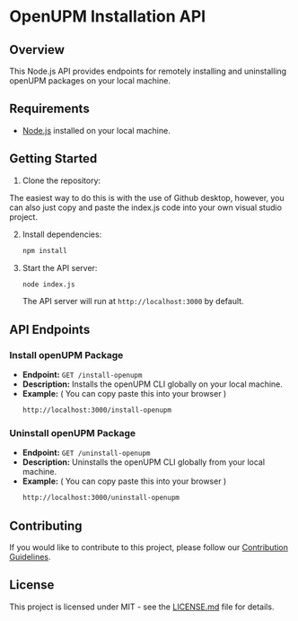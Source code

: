 # OpenUPM Installation API

## Overview

This Node.js API provides endpoints for remotely installing and uninstalling openUPM packages on your local machine.

## Requirements

- [Node.js](https://nodejs.org/en/download) installed on your local machine.

## Getting Started

1. Clone the repository:

The easiest way to do this is with the use of Github desktop, however, you can also just copy and paste the index.js code into your own visual studio project.

2. Install dependencies:

   ```bash
   npm install
   ```

3. Start the API server:

   ```bash
   node index.js
   ```

   The API server will run at `http://localhost:3000` by default.

## API Endpoints

### Install openUPM Package

- **Endpoint:** `GET /install-openupm`
- **Description:** Installs the openUPM CLI globally on your local machine.
- **Example:** ( You can copy paste this into your browser )
  ```bash
  http://localhost:3000/install-openupm
  ```

### Uninstall openUPM Package

- **Endpoint:** `GET /uninstall-openupm`
- **Description:** Uninstalls the openUPM CLI globally from your local machine.
- **Example:** ( You can copy paste this into your browser )
  ```bash
  http://localhost:3000/uninstall-openupm
  ```

## Contributing

If you would like to contribute to this project, please follow our [Contribution Guidelines](CONTRIBUTING.md).

## License

This project is licensed under MIT - see the [LICENSE.md](LICENSE.md) file for details.
